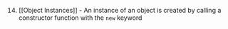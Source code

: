 14. [[Object Instances]] - An instance of an object is created by calling a constructor function with the `new` keyword